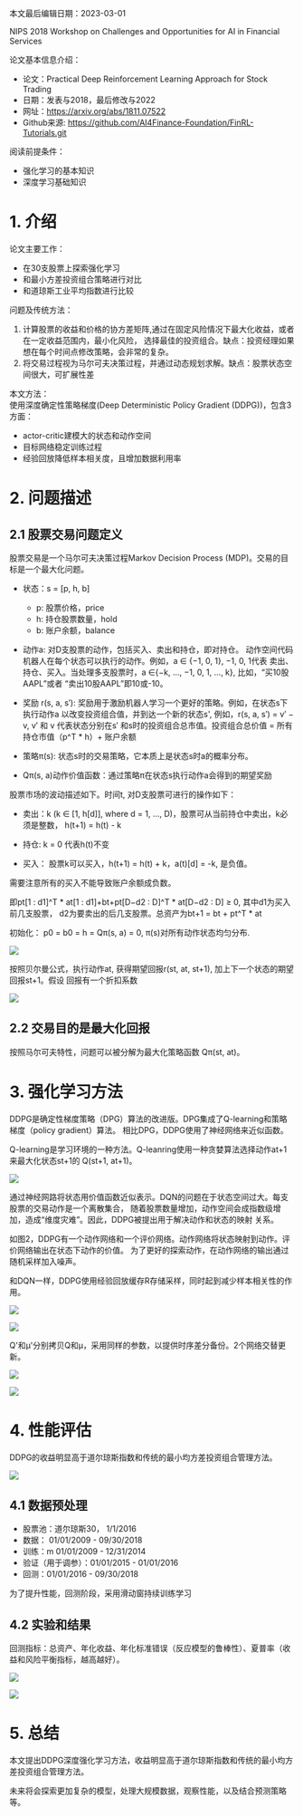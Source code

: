 本文最后编辑日期：2023-03-01

NIPS 2018 Workshop on Challenges and Opportunities for AI in Financial Services

论文基本信息介绍：
- 论文：Practical Deep Reinforcement Learning Approach for Stock Trading
- 日期：发表与2018，最后修改与2022     
- 网址：https://arxiv.org/abs/1811.07522  
- Github来源: https://github.com/AI4Finance-Foundation/FinRL-Tutorials.git

阅读前提条件：
- 强化学习的基本知识
- 深度学习基础知识

# 1. 介绍

论文主要工作：
- 在30支股票上探索强化学习
- 和最小方差投资组合策略进行对比
- 和道琼斯工业平均指数进行比较

问题及传统方法：
1. 计算股票的收益和价格的协方差矩阵,通过在固定风险情况下最大化收益，或者在一定收益范围内，最小化风险，
   选择最佳的投资组合。缺点：投资经理如果想在每个时间点修改策略，会非常的复杂。
2. 将交易过程视为马尔可夫决策过程，并通过动态规划求解。缺点：股票状态空间很大，可扩展性差

本文方法：  
使用深度确定性策略梯度(Deep Deterministic Policy Gradient (DDPG))，包含3方面：
- actor-critic建模大的状态和动作空间
- 目标网络稳定训练过程
- 经验回放降低样本相关度，且增加数据利用率

# 2. 问题描述

## 2.1 股票交易问题定义
股票交易是一个马尔可夫决策过程Markov Decision Process (MDP)。交易的目标是一个最大化问题。

- 状态：s = [p, h, b]
    - p: 股票价格，price
    - h: 持仓股票数量，hold
    - b: 账户余额，balance
  
- 动作a: 对D支股票的动作，包括买入、卖出和持仓，即对持仓。
   动作空间代码机器人在每个状态可以执行的动作。例如，a ∈ {−1, 0, 1}, −1, 0, 1代表
   卖出、持仓、买入。当处理多支股票时，a ∈{−k, ..., −1, 0, 1, ..., k}, 比如，“买10股AAPL”或者
   “卖出10股AAPL”即10或-10。

- 奖励 r(s, a, s′): 奖励用于激励机器人学习一个更好的策略。例如，在状态s下执行动作a
  以改变投资组合值，并到达一个新的状态s', 例如，r(s, a, s′) = v′ − v, v′ 和 v 代表状态分别在s′ 
  和s时的投资组合总市值。投资组合总价值 = 所有持仓市值（p^T * h）+ 账户余额
  
- 策略π(s): 状态s时的交易策略，它本质上是状态s时a的概率分布。

- Qπ(s, a)动作价值函数：通过策略π在状态s执行动作a会得到的期望奖励


股票市场的波动描述如下。时间t, 对D支股票可进行的操作如下：

- 卖出：k (k ∈ [1, h[d]], where d = 1, ..., D)，股票可从当前持仓中卖出，k必须是整数，
       h(t+1) = h(t) - k

- 持仓: k = 0 代表h(t)不变

- 买入： 股票k可以买入，h(t+1) = h(t) + k，a(t)[d] = -k, 是负值。

需要注意所有的买入不能导致账户余额成负数。

即pt[1 : d1]^T * at[1 : d1]+bt+pt[D−d2 : D]^T * at[D−d2 : D] ≥ 0, 其中d1为买入前几支股票，
d2为要卖出的后几支股票。总资产为bt+1 = bt + pt^T * at

初始化： p0 = b0 = h = Qπ(s, a) = 0, π(s)对所有动作状态均匀分布.

![](.论文解读_images/Fig1.png)

按照贝尔曼公式，执行动作at, 获得期望回报r(st, at, st+1), 加上下一个状态的期望回报st+1。假设
回报有一个折扣系数

![](.论文解读_images/公式1.png)

## 2.2 交易目的是最大化回报

按照马尔可夫特性，问题可以被分解为最大化策略函数 Qπ(st, at)。

# 3. 强化学习方法

DDPG是确定性梯度策略（DPG）算法的改进版。DPG集成了Q-learning和策略梯度（policy gradient）算法。
相比DPG，DDPG使用了神经网络来近似函数。

Q-learning是学习环境的一种方法。Q-leanring使用一种贪婪算法选择动作at+1来最大化状态st+1的
Q(st+1, at+1)。

![](.论文解读_images/公式2.png)

通过神经网路将状态用价值函数近似表示。DQN的问题在于状态空间过大。每支股票的交易动作是一个离散集合，
随着股票数量增加，动作空间会成指数级增加，造成“维度灾难”。因此，DDPG被提出用于解决动作和状态的映射
关系。

如图2，DDPG有一个动作网络和一个评价网络。动作网络将状态映射到动作。评价网络输出在状态下动作的价值。
为了更好的探索动作，在动作网络的输出通过随机采样加入噪声。

和DQN一样，DDPG使用经验回放缓存R存储采样，同时起到减少样本相关性的作用。

![](.论文解读_images/图2网络结构.png)

![](.论文解读_images/DDPG策略.png)

Q'和µ'分别拷贝Q和µ，采用同样的参数，以提供时序差分备份。2个网络交替更新。

![](.论文解读_images/公式3.png)

![](.论文解读_images/公式45.png)

# 4. 性能评估

DDPG的收益明显高于道尔琼斯指数和传统的最小均方差投资组合管理方法。

![](.论文解读_images/图3时间轴.png)

## 4.1 数据预处理

- 股票池：道尔琼斯30， 1/1/2016
- 数据： 01/01/2009 - 09/30/2018
- 训练：m 01/01/2009 - 12/31/2014
- 验证（用于调参）：01/01/2015 - 01/01/2016
- 回测：01/01/2016 - 09/30/2018

为了提升性能，回测阶段，采用滑动窗持续训练学习

## 4.2 实验和结果

回测指标：总资产、年化收益、年化标准错误（反应模型的鲁棒性）、夏普率（收益和风险平衡指标，越高越好）。

![](.论文解读_images/图4资产变化图.png)

![](.论文解读_images/表1结果汇总.png)

# 5. 总结

本文提出DDPG深度强化学习方法，收益明显高于道尔琼斯指数和传统的最小均方差投资组合管理方法。

未来将会探索更加复杂的模型，处理大规模数据，观察性能，以及结合预测策略等。